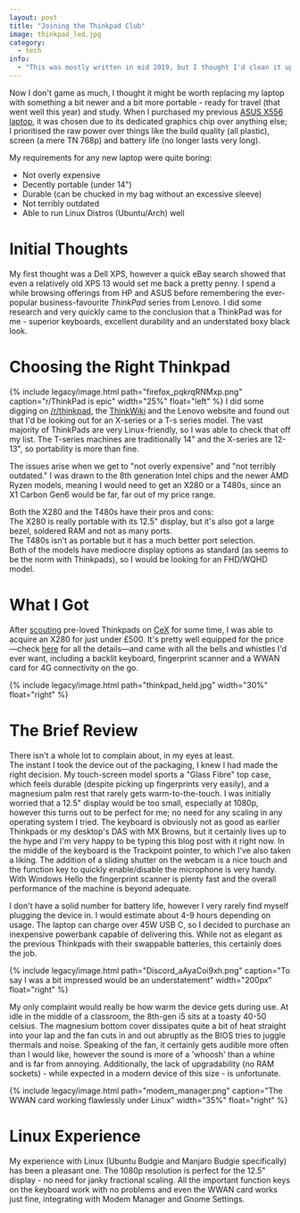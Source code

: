 ```yaml
---
layout: post
title: "Joining the Thinkpad Club"
image: thinkpad_led.jpg
category:
  - tech
info:
  - "This was mostly written in mid 2019, but I thought I'd clean it up and post it now rather than letting it sit and collect dust in my notes."
---
```


Now I don't game as much, I thought it might be worth replacing my laptop with something a bit newer and a bit more portable - ready for travel (that went well this year) and study. When I purchased my previous [ASUS X556 laptop](https://wiki.fishys.space/doku.php?id=d:ltop:x556ub), it was chosen due to its dedicated graphics chip over anything else; I prioritised the raw power over things like the build quality (all plastic), screen (a mere TN 768p) and battery life (no longer lasts very long).

My requirements for any new laptop were quite boring:
- Not overly expensive
- Decently portable (under 14")
- Durable (can be chucked in my bag without an excessive sleeve)
- Not terribly outdated
- Able to run Linux Distros (Ubuntu/Arch) well

# Initial Thoughts
My first thought was a Dell XPS, however a quick eBay search showed that even a relatively old XPS 13 would set me back a pretty penny. I spend a while browsing offerings from HP and ASUS before remembering the ever-popular business-favourite *ThinkPad* series from Lenovo. I did some research and very quickly came to the conclusion that a ThinkPad was for me - superior keyboards, excellent durability and an understated boxy black look. 


# Choosing the Right Thinkpad
{% include legacy/image.html path="firefox_pqkrqRNMxp.png" caption="r/ThinkPad is epic" width="25%" float="left" %}
I did some digging on [/r/thinkpad](https://reddit.com/r/thinkpad), the [ThinkWiki](https://thinkwiki.com) and the Lenovo website and found out that I'd be looking out for an X-series or a T-s series model. The vast majority of ThinkPads are very Linux-friendly, so I was able to check that off my list. The T-series machines are traditionally 14" and the X-series are 12-13", so portability is more than fine.  

The issues arise when we get to "not overly expensive" and "not terribly outdated." I was drawn to the 8th generation Intel chips and the newer AMD Ryzen models, meaning I would need to get an X280 or a T480s, since an X1 Carbon Gen6 would be far, far out of my price range.

Both the X280 and the T480s have their pros and cons:  
The X280 is really portable with its 12.5" display, but it's also got a large bezel, soldered RAM and not as many ports.  
The T480s isn't as portable but it has a much better port selection.  
Both of the models have mediocre display options as standard (as seems to be the norm with Thinkpads), so I would be looking for an FHD/WQHD model.

# What I Got
After [scouting](https://git.fishys.space/tom/cex-scout) pre-loved Thinkpads on [CeX](https://webuy.com) for some time, I was able to acquire an X280 for just under £500. It's pretty well equipped for the price—check [here](https://wiki.fishys.space/doku.php?id=d:ltop:x280) for all the details—and came with all the bells and whistles I'd ever want, including a backlit keyboard, fingerprint scanner and a WWAN card for 4G connectivity on the go.

{% include legacy/image.html path="thinkpad_held.jpg" width="30%" float="right" %}

# The Brief Review
There isn't a whole lot to complain about, in my eyes at least.  
The instant I took the device out of the packaging, I knew I had made the right decision. My touch-screen model sports a "Glass Fibre" top case, which feels durable (despite picking up fingerprints very easily), and a magnesium palm rest that rarely gets warm-to-the-touch. I was initially worried that a 12.5" display would be too small, especially at 1080p, however this turns out to be perfect for me; no need for any scaling in any operating system I tried. The keyboard is obviously not as good as earlier Thinkpads or my desktop's DAS with MX Browns, but it certainly lives up to the hype and I'm very happy to be typing this blog post with it right now. In the middle of the keyboard is the Trackpoint pointer, to which I've also taken a liking. The addition of a sliding shutter on the webcam is a nice touch and the function key to quickly enable/disable the microphone is very handy. With Windows Hello the fingerprint scanner is plenty fast and the overall performance of the machine is beyond adequate.

I don't have a solid number for battery life, however I very rarely  find myself plugging the device in. I would estimate about 4-9 hours depending on usage. The laptop can charge over 45W USB C, so I decided to purchase an inexpensive powerbank capable of delivering this. While not as elegant as the previous Thinkpads with their swappable batteries, this certainly does the job.

{% include legacy/image.html path="Discord_aAyaCoi9xh.png" caption="To say I was a bit impressed would be an understatement" width="200px" float="right" %}

My only complaint would really be how warm the device gets during use. At idle in the middle of a classroom, the 8th-gen i5 sits at a toasty 40-50 celsius. The magnesium bottom cover dissipates quite a bit of heat straight into your lap and the fan cuts in and out abruptly as the BIOS tries to juggle thermals and noise. Speaking of the fan, it certainly gets audible more often than I would like, however the sound is more of a 'whoosh' than a whine and is far from annoying.
Additionally, the lack of upgradability (no RAM sockets) - while expected in a modern device of this size - is unfortunate.

{% include legacy/image.html path="modem_manager.png" caption="The WWAN card working flawlessly under Linux" width="35%" float="right" %}
# Linux Experience
My experience with Linux (Ubuntu Budgie and Manjaro Budgie specifically) has been a pleasant one. The 1080p resolution is perfect for the 12.5" display - no need for janky fractional scaling. All the important function keys on the keyboard work with no problems and even the WWAN card works just fine, integrating with Modem Manager and Gnome Settings.
